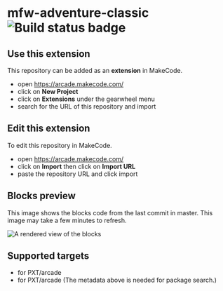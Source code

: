 # mfw-adventure-classic ![Build status badge](https://github.com/mrfoxwizz-kw/mfw-adventure-classic/workflows/MakeCode/badge.svg)



## Use this extension

This repository can be added as an **extension** in MakeCode.

* open https://arcade.makecode.com/
* click on **New Project**
* click on **Extensions** under the gearwheel menu
* search for the URL of this repository and import

## Edit this extension

To edit this repository in MakeCode.

* open https://arcade.makecode.com/
* click on **Import** then click on **Import URL**
* paste the repository URL and click import

## Blocks preview

This image shows the blocks code from the last commit in master.
This image may take a few minutes to refresh.

![A rendered view of the blocks](https://github.com/mrfoxwizz-kw/mfw-adventure-classic/raw/master/.makecode/blocks.png)

## Supported targets

* for PXT/arcade
* for PXT/arcade
(The metadata above is needed for package search.)

